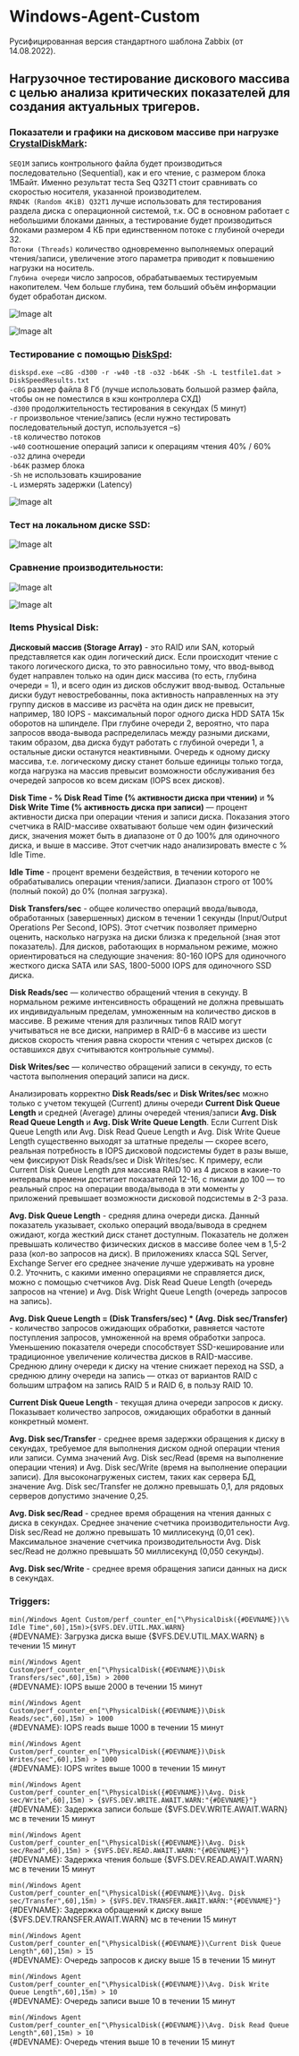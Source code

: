 # Windows-Agent-Custom
Русифицированная версия стандартного шаблона Zabbix (от 14.08.2022).

## Нагрузочное тестирование дискового массива с целью анализа критических показателей для создания актуальных тригеров.

### Показатели и графики на дисковом массиве при нагрузке **[CrystalDiskMark](https://crystalmark.info/en/software/crystaldiskmark):**

`SEQ1M` запись контрольного файла будет производиться последовательно (Sequential), как и его чтение, с размером блока 1МБайт. Именно результат теста Seq Q32T1 стоит сравнивать со скоростью носителя, указанной производителем. \
`RND4K (Random 4KiB) Q32T1` лучше использовать для тестирования раздела диска с операционной системой, т.к. ОС в основном работает с небольшими блоками данных, а тестирование будет производиться блоками размером 4 КБ при единственном потоке с глубиной очереди 32. \
`Потоки (Threads)` количество одновременно выполняемых операций чтения/записи, увеличение этого параметра приводит к повышению нагрузки на носитель. \
`Глубина очереди` число запросов, обрабатываемых тестируемым накопителем. Чем больше глубина, тем больший объём информации будет обработан диском.

![Image alt](https://github.com/Lifailon/Template-Windows-Agent-Custom/blob/rsa/IOps/IOPS.jpg)

![Image alt](https://github.com/Lifailon/Template-Windows-Agent-Custom/blob/rsa/IOps/IOPS-graf.jpg)

### Тестирование с помощью **[DiskSpd](https://github.com/microsoft/diskspd):**

`diskspd.exe –c8G -d300 -r -w40 -t8 -o32 -b64K -Sh -L testfile1.dat > DiskSpeedResults.txt` \
`-c8G` размер файла 8 Гб (лучше использовать большой размер файла, чтобы он не поместился в кэш контроллера СХД) \
`-d300` продолжительность тестирования в секундах (5 минут) \
`-r` произвольное чтение/запись (если нужно тестировать последовательный доступ, используется –s) \
`-t8` количество потоков \
`-w40` соотношение операций записи к операциям чтения 40% / 60% \
`-o32` длина очереди \
`-b64K` размер блока \
`-Sh` не использовать кэширование \
`-L` измерять задержки (Latency)

![Image alt](https://github.com/Lifailon/Template-Windows-Agent-Custom/blob/rsa/IOps/IOps-DiskSpd.jpg)

### Тест на локальном диске SSD:

![Image alt](https://github.com/Lifailon/Template-Windows-Agent-Custom/blob/rsa/IOps/IOPS-local-ssd.jpg)

### Сравнение производительности:

![Image alt](https://github.com/Lifailon/Template-Windows-Agent-Custom/blob/rsa/IOps/CrystalDiskMark-Comparison.jpg)

![Image alt](https://github.com/Lifailon/Template-Windows-Agent-Custom/blob/rsa/IOps/MSI-M390.jpg)

### Items Physical Disk:

**Дисковый массив (Storage Array)** - это RAID или SAN, который представляется как один логический диск. Если происходит чтение с такого логического диска, то это равносильно тому, что ввод-вывод будет направлен только на один диск массива (то есть, глубина очереди = 1), и всего один из дисков обслужит ввод-вывод. Остальные диски будут невостребованны, пока активность направленных на эту группу дисков в массиве из расчёта на один диск не превысит, например, 180 IOPS - максимальный порог одного диска HDD SATA 15к оборотов на шпинделе. При глубине очереди 2, вероятно, что пара запросов ввода-вывода распределилась между разными дисками, таким образом, два диска будут работать с глубиной очереди 1, а остальные диски останутся неактивными. Очередь к одному диску массива, т.е. логическому диску станет больше единицы только тогда, когда нагрузка на массив превысит возможности обслуживания без очередей запросов ко всем дискам (IOPS всех дисков).

**Disk Time - % Disk Read Time (% активности диска при чтении)** и **% Disk Write Time (% активность диска при записи)** — процент активности диска при операции чтения и записи диска. Показания этого счетчика в RAID-массиве охватывают больше чем один физический диск, значения может быть в диапазоне от 0 до 100% для одиночного диска, и выше в массиве. Этот счетчик надо анализировать вместе с % Idle Time.

**Idle Time** - процент времени бездействия, в течении которого не обрабатывались операции чтения/записи. Диапазон строго от 100% (полный покой) до 0% (полная загрузка).

**Disk Transfers/sec** - общее количество операций ввода/вывода, обработанных (завершенных) диском в течении 1 секунды (Input/Output Operations Per Second, IOPS). Этот счетчик позволяет примерно оценить, насколько нагрузка на диски близка к предельной (зная этот показатель). Для дисков, работающих в нормальном режиме, можно ориентироваться на следующие значения: 80-160 IOPS для одиночного жесткого диска SATA или SAS, 1800-5000 IOPS для одиночного SSD диска.

**Disk Reads/sec** — количество обращений чтения в секунду. В нормальном режиме интенсивность обращений не должна превышать их индивидуальным пределам, умноженным на количество дисков в массиве. В режиме чтения для различных типов RAID могут учитываться не все диски, например в RAID-6 в массиве из шести дисков скорость чтения равна скорости чтения с четырех дисков (с оставшихся двух считываются контрольные суммы).

**Disk Writes/sec** — количество обращений записи в секунду, то есть частота выполнения операций записи на диск.

Анализировать корректно **Disk Reads/sec** и **Disk Writes/sec** можно только с учетом текущей (Current) длины очереди **Current Disk Queue Length** и средней (Average) длины очередей чтения/записи **Avg. Disk Read Queue Length** и **Avg. Disk Write Queue Length**. Если Current Disk Queue Length или Avg. Disk Read Queue Length и Avg. Disk Write Queue Length существенно выходят за штатные пределы — скорее всего, реальная потребность в IOPS дисковой подсистемы будет в разы выше, чем фиксируют Disk Reads/sec и Disk Writes/sec. К примеру, если Current Disk Queue Length для массива RAID 10 из 4 дисков в какие-то интервалы времени достигает показателей 12-16, с пиками до 100 — то реальный спрос на операции ввода/вывода в эти моменты у приложений превышает возможности дисковой подсистемы в 2-3 раза.

**Avg. Disk Queue Length** - средняя длина очереди диска. Данный показатель указывает, сколько операций ввода/вывода в среднем ожидают, когда жесткий диск станет доступным. Показатель не должен превышать количество физических дисков в массиве более чем в 1,5-2 раза (кол-во запросов на диск). В приложениях класса SQL Server, Exchange Server его среднее значение лучше удерживать на уровне 0.2. Уточнить, с какими именно операциями не справляется диск, можно с помощью счетчиков Avg. Disk Read Queue Length (очередь запросов на чтение) и Avg. Disk Wright Queue Length (очередь запросов на запись).

**Avg. Disk Queue Length = (Disk Transfers/sec) * (Avg. Disk sec/Transfer)** - количество запросов ожидающих обработки, равняется частоте поступления запросов, умноженной на время обработки запроса. Уменьшению показателя очереди способствует SSD-кеширование или традиционное увеличение количества дисков в RAID-массиве. Среднюю длину очереди к диску на чтение снижает переход на SSD, а среднюю длину очереди на запись — отказ от вариантов RAID с большим штрафом на запись RAID 5 и RAID 6, в пользу RAID 10.

**Current Disk Queue Length** - текущая длина очереди запросов к диску. Показывает количество запросов, ожидающих обработки в данный конкретный момент.

**Avg. Disk sec/Transfer** - среднее время задержки обращения к диску в секундах, требуемое для выполнения диском одной операции чтения или записи. Сумма значений Avg. Disk sec/Read (время на выполнение операции чтения) и Avg. Disk sec/Write (время на выполнение операции записи). Для высоконагруженых систем, таких как сервера БД, значение Avg. Disk sec/Transfer не должно превышать 0,1, для рядовых серверов допустимо значение 0,25.

**Avg. Disk sec/Read** - среднее время обращения на чтения данных с диска в секундах. Среднее значение счетчика производительности Avg. Disk sec/Read не должно превышать 10 миллисекунд (0,01 сек). Максимальное значение счетчика производительности Avg. Disk sec/Read не должно превышать 50 миллисекунд (0,050 секунды).

**Avg. Disk sec/Write** - среднее время обращения записи данных на диск в секундах. 

### Triggers:

`min(/Windows Agent Custom/perf_counter_en["\PhysicalDisk({#DEVNAME})\% Idle Time",60],15m)>{$VFS.DEV.UTIL.MAX.WARN}` \
{#DEVNAME}: Загрузка диска выше {$VFS.DEV.UTIL.MAX.WARN} в течении 15 минут

`min(/Windows Agent Custom/perf_counter_en["\PhysicalDisk({#DEVNAME})\Disk Transfers/sec",60],15m) > 2000` \
{#DEVNAME}: IOPS выше 2000 в течении 15 минут

`min(/Windows Agent Custom/perf_counter_en["\PhysicalDisk({#DEVNAME})\Disk Reads/sec",60],15m) > 1000` \
{#DEVNAME}: IOPS reads выше 1000 в течении 15 минут

`min(/Windows Agent Custom/perf_counter_en["\PhysicalDisk({#DEVNAME})\Disk Writes/sec",60],15m) > 1000` \
{#DEVNAME}: IOPS writes выше 1000 в течении 15 минут

`min(/Windows Agent Custom/perf_counter_en["\PhysicalDisk({#DEVNAME})\Avg. Disk sec/Write",60],15m) > {$VFS.DEV.WRITE.AWAIT.WARN:"{#DEVNAME}"}` \
{#DEVNAME}: Задержка записи больше {$VFS.DEV.WRITE.AWAIT.WARN} мс в течении 15 минут

`min(/Windows Agent Custom/perf_counter_en["\PhysicalDisk({#DEVNAME})\Avg. Disk sec/Read",60],15m) > {$VFS.DEV.READ.AWAIT.WARN:"{#DEVNAME}"}` \
{#DEVNAME}: Задержка чтения больше {$VFS.DEV.READ.AWAIT.WARN} мс в течении 15 минут

`min(/Windows Agent Custom/perf_counter_en["\PhysicalDisk({#DEVNAME})\Avg. Disk sec/Transfer",60],15m) > {$VFS.DEV.TRANSFER.AWAIT.WARN:"{#DEVNAME}"}` \
{#DEVNAME}: Задержка обращений к диску выше {$VFS.DEV.TRANSFER.AWAIT.WARN} мс в течении 15 минут

`min(/Windows Agent Custom/perf_counter_en["\PhysicalDisk({#DEVNAME})\Current Disk Queue Length",60],15m) > 15` \
{#DEVNAME}: Очередь запросов к диску выше 15 в течении 15 минут

`min(/Windows Agent Custom/perf_counter_en["\PhysicalDisk({#DEVNAME})\Avg. Disk Write Queue Length",60],15m) > 10` \
{#DEVNAME}: Очередь записи выше 10 в течении 15 минут

`min(/Windows Agent Custom/perf_counter_en["\PhysicalDisk({#DEVNAME})\Avg. Disk Read Queue Length",60],15m) > 10` \
{#DEVNAME}: Очередь чтения выше 10 в течении 15 минут
